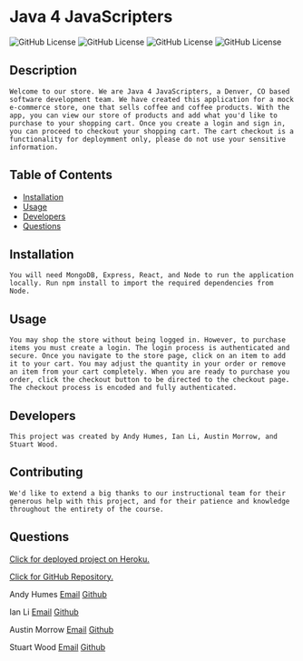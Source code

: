# Java 4 JavaScripters

  ![GitHub License](https://img.shields.io/badge/license-humesandrew-blue.svg)
   ![GitHub License](https://img.shields.io/badge/license-stuartwood2010-red.svg)
    ![GitHub License](https://img.shields.io/badge/license-IanLi1023-yellow.svg)
     ![GitHub License](https://img.shields.io/badge/license-agmorrow-green.svg)

  ## Description
    Welcome to our store. We are Java 4 JavaScripters, a Denver, CO based software development team. We have created this application for a mock e-commerce store, one that sells coffee and coffee products. With the app, you can view our store of products and add what you'd like to purchase to your shopping cart. Once you create a login and sign in, you can proceed to checkout your shopping cart. The cart checkout is a  functionality for deploymment only, please do not use your sensitive information. 

  ## Table of Contents
  - [Installation](#installation)
  - [Usage](#usage)
  - [Developers](#developers)
  - [Questions](#questions)

  ## Installation
    You will need MongoDB, Express, React, and Node to run the application locally. Run npm install to import the required dependencies from Node. 

  ## Usage
    You may shop the store without being logged in. However, to purchase items you must create a login. The login process is authenticated and secure. Once you navigate to the store page, click on an item to add it to your cart. You may adjust the quantity in your order or remove an item from your cart completely. When you are ready to purchase you order, click the checkout button to be directed to the checkout page. The checkout process is encoded and fully authenticated. 

  ## Developers
    This project was created by Andy Humes, Ian Li, Austin Morrow, and Stuart Wood.

  ## Contributing
    We'd like to extend a big thanks to our instructional team for their generous help with this project, and for their patience and knowledge throughout the entirety of the course. 

  ## Questions

  [Click for deployed project on Heroku.](https://java4jsrs.herokuapp.com/)

  [Click for GitHub Repository.](https://github.com/stuartwood2010/SW_Java4Javascripters)

  Andy Humes 
  [Email](mailto:humes.andrew@gmail.com) [Github](https://github.com/humesandrew)

  Ian Li 
  [Email](mailto:ian.li1023@gmail.com) [Github](https://github.com/IanLi1023)

  Austin Morrow 
  [Email](mailto:morrow.austin5@gmail.com) [Github](https://github.com/agmorrow)
  
  Stuart Wood 
  [Email](mailto:stuartwood2010@hotmail.com) [Github](https://github.com/stuartwood2010)